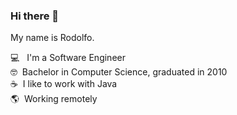 ### Hi there 👋

My name is Rodolfo.

💻 &nbsp; I'm a Software Engineer <br/>
🤓&nbsp; Bachelor in Computer Science, graduated in 2010 <br/>
☕&nbsp; I like to work with Java <br/>
🌎&nbsp; Working remotely <br/>
